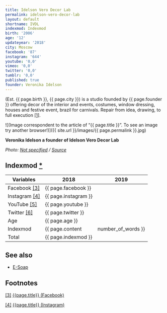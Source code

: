 ```yaml
---
title: Idelson Vero Decor Lab
permalink: idelson-vero-decor-lab
layout: default
shortname: IVDL
indexmod: Indexmod
birth: '2006'
age: '12'
updateyear: '2018'
city: Moscow
facebook: '87'
instagram: '644'
youtube: '0,0'
vimeo: '0,0'
twitter: '0,0'
tumblr: '0,0'
published: true
founder: Veronika Idelson
---
```


(Est. {{ page.birth }}, {{ page.city }}) is a  studio founded by {{ page.founder }} offering decor of the interior and events, costumes, window dressing, houses and festive event, brazil for carnivals. Repair from idea, drawing, to full execution  <span id="a1">[\[1\]](#f1)</span>.

![(Image correspondent to the article of “{{ page.title }}”. To see an image try another browser!)]({{ site.url }}/images/{{ page.permalink }}.jpg)

**Veronika Idelson a founder of Idelson Vero Decor Lab**

*Photo: [Not specified](index) / [Source](index)*

## Indexmod [*](indexmod)

|Variables|2018|2019|
|-|-|-|
|Facebook <span id="a3">[\[3\]](#f3)</span>|{{ page.facebook }}||
|Instagram <span id="a4">[\[4\]](#f4)</span>|{{ page.instagram }}||
|YouTube <span id="a5">[\[5\]](#f5)</span>|{{ page.youtube }}||
|Twitter <span id="a6">[\[6\]](#f6)</span>|{{ page.twitter }}||
|Age|{{ page.age }}||
|Indexmod|{{ page.content | number_of_words }}||
|Total|{{ page.indexmod }}||

## See also

+ [E-Soap](e-soap)

## Footnotes

[[3]](#a3) <span id="f3"></span> [{{page.title}} (Facebook)](https://www.facebook.com/pg/idelsonverolab/services/?ref=page_internal)

[[4]](#a4) <span id="f4"></span> [{{page.title}} (Instagram)](https://www.instagram.com/idelsonverolab/)

